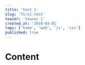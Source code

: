 ```yaml
---
title: 'test 1'
slug: 'first-test'
teaser: 'teaser 1'
created_at: '2019-03-01'
tags: ['home', 'web', 'js', 'css']
published: true
---
```


# Content